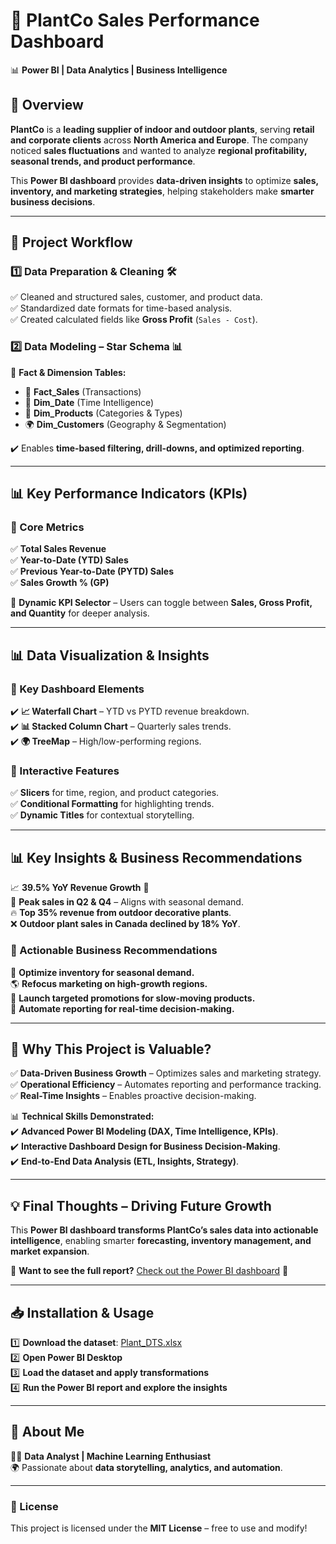 # 🌿 PlantCo Sales Performance Dashboard  

📊 **Power BI | Data Analytics | Business Intelligence**  

## 📖 Overview  
**PlantCo** is a **leading supplier of indoor and outdoor plants**, serving **retail and corporate clients** across **North America and Europe**. The company noticed **sales fluctuations** and wanted to analyze **regional profitability, seasonal trends, and product performance**.  

This **Power BI dashboard** provides **data-driven insights** to optimize **sales, inventory, and marketing strategies**, helping stakeholders make **smarter business decisions**.  

---

## 📂 Project Workflow  

### 1️⃣ Data Preparation & Cleaning 🛠️  
✅ Cleaned and structured sales, customer, and product data.  
✅ Standardized date formats for time-based analysis.  
✅ Created calculated fields like **Gross Profit** (`Sales - Cost`).  

### 2️⃣ Data Modeling – Star Schema 📊  
📌 **Fact & Dimension Tables:**  
- 🛒 **Fact_Sales** (Transactions)  
- 📆 **Dim_Date** (Time Intelligence)  
- 🌱 **Dim_Products** (Categories & Types)  
- 🌍 **Dim_Customers** (Geography & Segmentation)  

✔️ Enables **time-based filtering, drill-downs, and optimized reporting**.  

---

## 📊 Key Performance Indicators (KPIs)  

### 🚀 Core Metrics  
✅ **Total Sales Revenue**  
✅ **Year-to-Date (YTD) Sales**  
✅ **Previous Year-to-Date (PYTD) Sales**  
✅ **Sales Growth % (GP)**  

📌 **Dynamic KPI Selector** – Users can toggle between **Sales, Gross Profit, and Quantity** for deeper analysis.  

---

## 📊 Data Visualization & Insights  

### 📌 Key Dashboard Elements  
✔️ **📈 Waterfall Chart** – YTD vs PYTD revenue breakdown.  
✔️ **📊 Stacked Column Chart** – Quarterly sales trends.  
✔️ **🌍 TreeMap** – High/low-performing regions.  

### 🔀 Interactive Features  
✅ **Slicers** for time, region, and product categories.  
✅ **Conditional Formatting** for highlighting trends.  
✅ **Dynamic Titles** for contextual storytelling.  

---

## 📊 Key Insights & Business Recommendations  

📈 **39.5% YoY Revenue Growth** 🚀  
📆 **Peak sales in Q2 & Q4** – Aligns with seasonal demand.  
🔥 **Top 35% revenue from outdoor decorative plants**.    
❌ **Outdoor plant sales in Canada declined by 18% YoY**.  

### 📢 Actionable Business Recommendations  
🚛 **Optimize inventory for seasonal demand.**  
🌎 **Refocus marketing on high-growth regions.**  
🎯 **Launch targeted promotions for slow-moving products.**  
📡 **Automate reporting for real-time decision-making.**  

---

## 🚀 Why This Project is Valuable?  

✅ **Data-Driven Business Growth** – Optimizes sales and marketing strategy.  
✅ **Operational Efficiency** – Automates reporting and performance tracking.  
✅ **Real-Time Insights** – Enables proactive decision-making.  

📊 **Technical Skills Demonstrated:**  
✔️ **Advanced Power BI Modeling (DAX, Time Intelligence, KPIs)**.  
✔️ **Interactive Dashboard Design for Business Decision-Making**.  
✔️ **End-to-End Data Analysis (ETL, Insights, Strategy)**.  

---

## 💡 Final Thoughts – Driving Future Growth  

This **Power BI dashboard transforms PlantCo’s sales data into actionable intelligence**, enabling smarter **forecasting, inventory management, and market expansion**.  

📢 **Want to see the full report?** [Check out the Power BI dashboard](#) 🚀  

---

## 📥 Installation & Usage  

1️⃣ **Download the dataset**: [Plant_DTS.xlsx](#)  
2️⃣ **Open Power BI Desktop**  
3️⃣ **Load the dataset and apply transformations**  
4️⃣ **Run the Power BI report and explore the insights**  

---

## 📌 About Me  
👨‍💻 **Data Analyst | Machine Learning Enthusiast**  
🌍 Passionate about **data storytelling, analytics, and automation**.  

---

### 📜 License  
This project is licensed under the **MIT License** – free to use and modify!  
